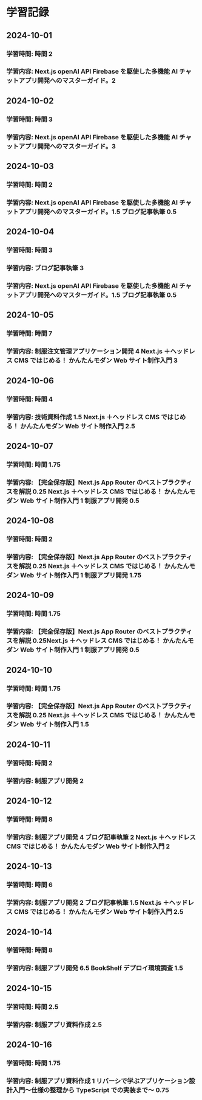 # 学習記録

## 2024-10-01

### 学習時間: 時間 2

### 学習内容: Next.js openAI API Firebase を駆使した多機能 AI チャットアプリ開発へのマスターガイド。2

## 2024-10-02

### 学習時間: 時間 3

### 学習内容: Next.js openAI API Firebase を駆使した多機能 AI チャットアプリ開発へのマスターガイド。3

## 2024-10-03

### 学習時間: 時間 2

### 学習内容: Next.js openAI API Firebase を駆使した多機能 AI チャットアプリ開発へのマスターガイド。1.5 ブログ記事執筆 0.5

## 2024-10-04

### 学習時間: 時間 3

### 学習内容: ブログ記事執筆 3

### 学習内容: Next.js openAI API Firebase を駆使した多機能 AI チャットアプリ開発へのマスターガイド。1.5 ブログ記事執筆 0.5

## 2024-10-05

### 学習時間: 時間 7

### 学習内容: 制服注文管理アプリケーション開発 4 Next.js ＋ヘッドレス CMS ではじめる！ かんたんモダン Web サイト制作入門 3

## 2024-10-06

### 学習時間: 時間 4

### 学習内容: 技術資料作成 1.5 Next.js ＋ヘッドレス CMS ではじめる！ かんたんモダン Web サイト制作入門 2.5

## 2024-10-07

### 学習時間: 時間 1.75

### 学習内容: 【完全保存版】Next.js App Router のベストプラクティスを解説 0.25 Next.js ＋ヘッドレス CMS ではじめる！ かんたんモダン Web サイト制作入門 1 制服アプリ開発 0.5

## 2024-10-08

### 学習時間: 時間 2

### 学習内容: 【完全保存版】Next.js App Router のベストプラクティスを解説 0.25 Next.js ＋ヘッドレス CMS ではじめる！ かんたんモダン Web サイト制作入門 1 制服アプリ開発 1.75

## 2024-10-09

### 学習時間: 時間 1.75

### 学習内容: 【完全保存版】Next.js App Router のベストプラクティスを解説 0.25Next.js ＋ヘッドレス CMS ではじめる！ かんたんモダン Web サイト制作入門 1 制服アプリ開発 0.5

## 2024-10-10

### 学習時間: 時間 1.75

### 学習内容: 【完全保存版】Next.js App Router のベストプラクティスを解説 0.25 Next.js ＋ヘッドレス CMS ではじめる！ かんたんモダン Web サイト制作入門 1.5

## 2024-10-11

### 学習時間: 時間 2

### 学習内容: 制服アプリ開発 2

## 2024-10-12

### 学習時間: 時間 8

### 学習内容: 制服アプリ開発 4 ブログ記事執筆 2 Next.js ＋ヘッドレス CMS ではじめる！ かんたんモダン Web サイト制作入門 2

## 2024-10-13

### 学習時間: 時間 6

### 学習内容: 制服アプリ開発 2 ブログ記事執筆 1.5 Next.js ＋ヘッドレス CMS ではじめる！ かんたんモダン Web サイト制作入門 2.5

## 2024-10-14

### 学習時間: 時間 8

### 学習内容: 制服アプリ開発 6.5 BookShelf デプロイ環境調査 1.5

## 2024-10-15

### 学習時間: 時間 2.5

### 学習内容: 制服アプリ資料作成 2.5

## 2024-10-16

### 学習時間: 時間 1.75

### 学習内容: 制服アプリ資料作成 1 リバーシで学ぶアプリケーション設計入門〜仕様の整理から TypeScript での実装まで〜 0.75
